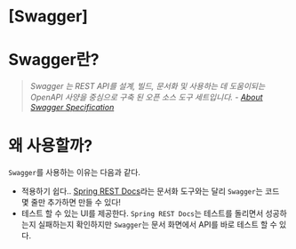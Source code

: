 # [Swagger]

# Swagger란?

> *Swagger 는 REST API를 설계, 빌드, 문서화 및 사용하는 데 도움이되는 OpenAPI 사양을 중심으로 구축 된 오픈 소스 도구 세트입니다. - [About Swagger Specification](https://swagger.io/docs/specification/about/)*

# 왜 사용할까?

`Swagger`를 사용하는 이유는 다음과 같다.

- 적용하기 쉽다.. [Spring REST Docs](https://spring.io/projects/spring-restdocs#overview)라는 문서화 도구와는 달리 `Swagger`는 코드 몇 줄만 추가하면 만들 수 있다!
- 테스트 할 수 있는 UI를 제공한다. `Spring REST Docs`는 테스트를 돌리면서 성공하는지 실패하는지 확인하지만 `Swagger`는 문서 화면에서 API를 바로 테스트 할 수 있다.